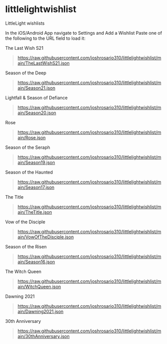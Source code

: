 # littlelightwishlist
LittleLight wishlists

In the iOS/Android App navigate to Settings and Add a Wishlist
Paste one of the following to the URL field to load it:

The Last Wish S21
> https://raw.githubusercontent.com/joshrosario310/littlelightwishlist/main/TheLastWishS21.json

Season of the Deep
> https://raw.githubusercontent.com/joshrosario310/littlelightwishlist/main/Season21.json

Lightfall & Season of Defiance
> https://raw.githubusercontent.com/joshrosario310/littlelightwishlist/main/Season20.json

Rose
> https://raw.githubusercontent.com/joshrosario310/littlelightwishlist/main/Rose.json

Season of the Seraph
> https://raw.githubusercontent.com/joshrosario310/littlelightwishlist/main/Season19.json

Season of the Haunted
> https://raw.githubusercontent.com/joshrosario310/littlelightwishlist/main/Season17.json

The Title
> https://raw.githubusercontent.com/joshrosario310/littlelightwishlist/main/TheTitle.json

Vow of the Disciple
> https://raw.githubusercontent.com/joshrosario310/littlelightwishlist/main/VowOfTheDisciple.json

Season of the Risen
> https://raw.githubusercontent.com/joshrosario310/littlelightwishlist/main/Season16.json

The Witch Queen
> https://raw.githubusercontent.com/joshrosario310/littlelightwishlist/main/WitchQueen.json

Dawning 2021
> https://raw.githubusercontent.com/joshrosario310/littlelightwishlist/main/Dawning2021.json

30th Anniversary
> https://raw.githubusercontent.com/joshrosario310/littlelightwishlist/main/30thAnniversary.json
